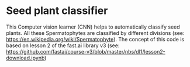 # Seed plant classifier

This Computer vision learner (CNN) helps to automatically classify seed plants. All these Spermatophytes are classified by different divisions (see: https://en.wikipedia.org/wiki/Spermatophyte). 
The concept of this code is based on lesson 2 of the fast.ai library v3 (see: https://github.com/fastai/course-v3/blob/master/nbs/dl1/lesson2-download.ipynb)

